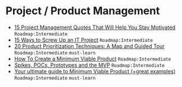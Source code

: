 # Project / Product Management

- [15 Project Management Quotes That Will Help You Stay Motivated](https://www.lifehack.org/articles/work/15-project-management-quotes-that-will-help-you-stay-motivated.html) `Roadmap:Intermediate`
- [15 Ways to Screw Up an IT Project](https://www.cio.com/article/2384088/15-ways-to-screw-up-an-it-project.html) `Roadmap:Intermediate`
- [20 Product Prioritization Techniques: A Map and Guided Tour](https://foldingburritos.com/product-prioritization-techniques/) `Roadmap:Intermediate` `must-learn`
- [How To Create a Minimum Viable Product](https://code.tutsplus.com/articles/how-to-create-a-minimum-viable-product--cms-22245) `Roadmap:Intermediate`
- [Spikes, POCs, Prototypes and the MVP](https://medium.com/studio-zero/spikes-pocs-prototypes-and-the-mvp-5cdffa1b7367) `Roadmap:Intermediate`
- [Your ultimate guide to Minimum Viable Product (+great examples)](https://blog.fastmonkeys.com/2014/06/18/minimum-viable-product-your-ultimate-guide-to-mvp-great-examples/) `Roadmap:Intermediate` `must-learn`
